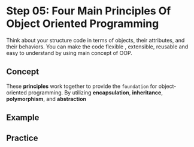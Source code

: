 # Step 05: Four Main Principles Of Object Oriented Programming

Think about your structure code in terms of objects, their attributes, and their behaviors. You can make the code flexible , extensible, reusable and easy to understand by using main concept of OOP.

## Concept

These **principles** work together to provide the `foundation` for object-oriented programming. By utilizing **encapsulation**, **inheritance**, **polymorphism**, and **abstraction**

## Example





## Practice

